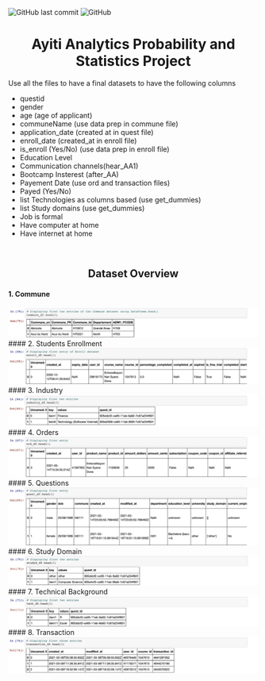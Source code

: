 ![GitHub last commit](https://img.shields.io/github/last-commit/kesnel/Ayiti-Analytics-Bootcamp-Project)
![GitHub](https://img.shields.io/github/license/kesnel/Ayiti-Analytics-Bootcamp-Project)


<h1 align=center> Ayiti Analytics Probability and Statistics Project </h1>

Use all the files to have a final datasets to have the following columns
 <ul>
    <li>questid</li>
    <li>gender</li>
    <li>age (age of applicant)</li>
    <li>communeName (use data prep in commune file)</li>
    <li>application_date (created at in quest file)</li>
    <li>enroll_date (created_at in enroll file)</li>
    <li>is_enroll (Yes/No) (use data prep in enroll file)</li>
    <li>Education Level</li>
    <li>Communication channels(hear_AA1)</li>
    <li>Bootcamp Insterest (after_AA)</li>
    <li>Payement Date (use ord and transaction files)</li>
    <li>Payed (Yes/No)</li>
    <li>list Technologies as columns based (use get_dummies)</li>
    <li>list  Study domains (use get_dummies)</li>
    <li>Job is formal</li>
    <li>Have computer at home</li>
    <li>Have internet at home</li>
 </ul>
 
<br>

<h2 align=center> Dataset Overview </h2>

#### 1. Commune
<img src="docs/images/1.png" alt="Dataset screenshot" />
#### 2. Students Enrollment
<img src="docs/images/2.png" alt="Dataset screenshot" />
#### 3. Industry
<img src="docs/images/3.png" alt="Dataset screenshot" />
#### 4. Orders
<img src="docs/images/4.png" alt="Dataset screenshot" />
#### 5. Questions
<img src="docs/images/5.png" alt="Dataset screenshot" />
#### 6. Study Domain
<img src="docs/images/6.png" alt="Dataset screenshot" />
#### 7. Technical Background
<img src="docs/images/7.png" alt="Dataset screenshot" />
#### 8. Transaction
<img src="docs/images/8.png" alt="Dataset screenshot" />
